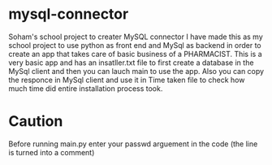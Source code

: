 # mysql-connector
Soham's school project to creater MySQL connector
I have made this as my school project to use python as front end and MySql as backend in order to create an  app that takes care of basic business of a PHARMACIST.
This is a very basic app and has an insatller.txt file to first create a database in the MySql client and then you can lauch main to use the app.
Also you can copy the responce in MySql client and use it in Time taken file to check how much time did entire installation process took.

# Caution
Before running main.py enter your passwd arguement in the code (the line is turned into a comment)
